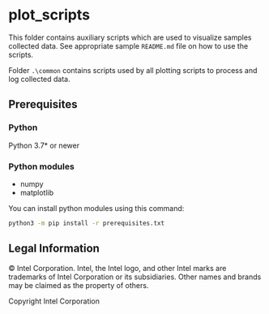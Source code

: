 # plot_scripts

This folder contains auxiliary scripts which are used to visualize samples collected data.
See appropriate sample `README.md` file on how to use the scripts.

Folder `.\common` contains scripts used by all plotting
scripts to process and log collected data.

## Prerequisites

### Python

Python 3.7* or newer

### Python modules

* numpy
* matplotlib

You can install python modules using this command:

``` bash
python3 -m pip install -r prerequisites.txt
```

## Legal Information

© Intel Corporation​. Intel, the Intel logo, and other Intel marks are trademarks of Intel Corporation or its subsidiaries. Other names and brands may be claimed as the property of others.

Copyright Intel Corporation
